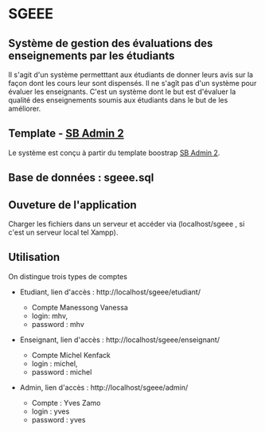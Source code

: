 # SGEEE 
## Système de gestion des évaluations des enseignements par les étudiants

Il s'agit d'un système permetttant aux étudiants de donner leurs avis sur la façon dont les cours leur sont dispensés. Il ne s'agît pas d'un système pour évaluer les enseignants. C'est un système dont le but est d'évaluer la qualité des enseignements soumis aux étudiants dans le but de les améliorer.

## Template - [SB Admin 2](https://startbootstrap.com/template-overviews/sb-admin-2/)

Le système est conçu à partir du template boostrap [SB Admin 2](https://startbootstrap.com/template-overviews/sb-admin-2/).

## Base de données : sgeee.sql

## Ouveture de l'application
Charger les fichiers dans un serveur et accéder via (localhost/sgeee , si c'est un serveur local tel Xampp).

## Utilisation
On distingue trois types de comptes
- Etudiant, lien d'accès : http://localhost/sgeee/etudiant/
  * Compte Manessong Vanessa 
  * login: mhv, 
  * password : mhv
  
- Enseignant, lien d'accès : http://localhost/sgeee/enseignant/
  * Compte Michel Kenfack 
  * login : michel, 
  * password : michel
  
- Admin, lien d'accès : http://localhost/sgeee/admin/
  * Compte : Yves Zamo
  * login : yves
  * password : yves
  



